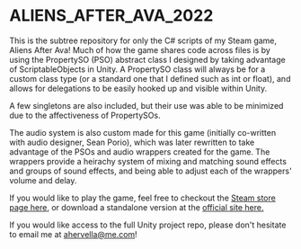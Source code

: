 # ALIENS_AFTER_AVA_2022
This is the subtree repository for only the C# scripts of my Steam game, Aliens After Ava! Much of how the game shares code across files is by using the PropertySO (PSO) abstract class I designed by taking advantage of ScriptableObjects in Unity. A PropertySO class will always be for a custom class type (or a standard one that I defined such as int or float), and allows for delegations to be easily hooked up and visible within Unity.

A few singletons are also included, but their use was able to be minimized due to the affectiveness of PropertySOs.

The audio system is also custom made for this game (initially co-written with audio designer, Sean Porio), which was later rewritten to take advantage of the PSOs and audio wrappers created for the game. The wrappers provide a heirachy system of mixing and matching sound effects and groups of sound effects, and being able to adjust each of the wrappers' volume and delay.

If you would like to play the game, feel free to checkout the <a href="https://store.steampowered.com/app/1995780/Aliens_After_Ava/" target="_blank">Steam store page here</a>, or download a standalone version at the <a href="https://www.alejandrohervella.com/aliensafterava" target="_blank">official site here.</a> 

If you would like access to the full Unity project repo, please don't hesitate to email me at ahervella@me.com!
